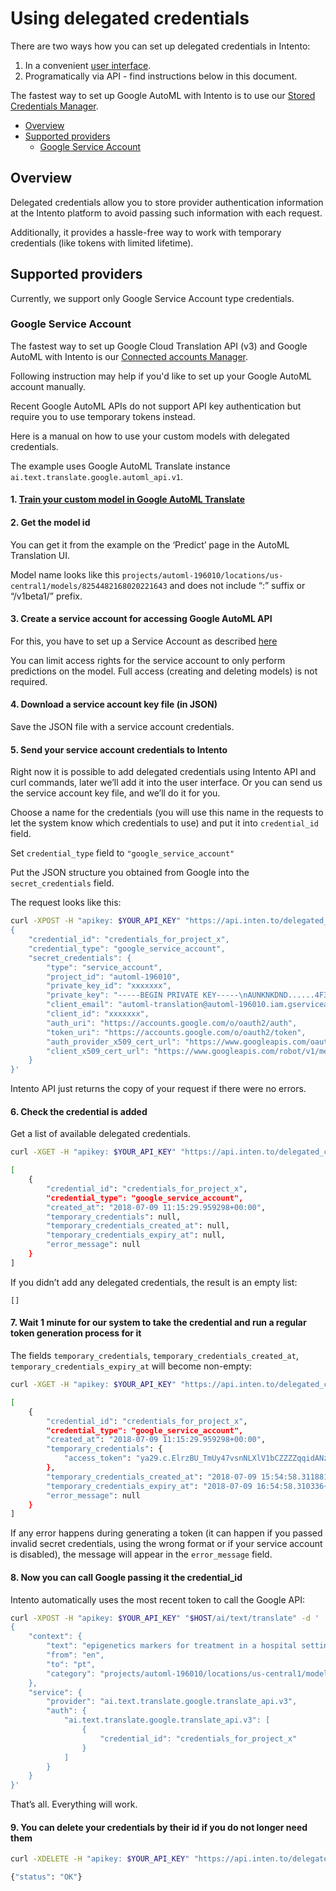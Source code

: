 # Using delegated credentials

There are two ways how you can set up delegated credentials in Intento:

1. In a convenient [user interface](https://console.inten.to/credentials).
2. Programatically via API - find instructions below in this document.

The fastest way to set up Google AutoML with Intento is to use our [Stored Credentials Manager](https://console.inten.to/credentials).

<!-- TOC depthFrom:2 depthTo:3 -->

- [Overview](#overview)
- [Supported providers](#supported-providers)
    - [Google Service Account](#google-service-account)

<!-- /TOC -->

## Overview

Delegated credentials allow you to store provider authentication information at the Intento platform to avoid passing such information with each request.

Additionally, it provides a hassle-free way to work with temporary credentials (like tokens with limited lifetime).

## Supported providers

Currently, we support only Google Service Account type credentials.

### Google Service Account

The fastest way to set up Google Cloud Translation API (v3) and Google AutoML with Intento is our [Connected accounts Manager](https://console.inten.to/credentials).

Following instruction may help if you'd like to set up your Google AutoML account manually.

Recent Google AutoML APIs do not support API key authentication but require you to use temporary tokens instead.

Here is a manual on how to use your custom models with delegated credentials.

The example uses Google AutoML Translate instance `ai.text.translate.google.automl_api.v1`.

#### 1. [Train your custom model in Google AutoML Translate](https://cloud.google.com/translate/automl/docs/quickstart)

#### 2. Get the model id

You can get it from the example on the ‘Predict’ page in the AutoML Translation UI.

Model name looks like this `projects/automl-196010/locations/us-central1/models/8254482168020221643` and does not include “:” suffix or “/v1beta1/” prefix.

#### 3. Create a service account for accessing Google AutoML API

For this, you have to set up a Service Account as described [here](https://cloud.google.com/iam/docs/creating-managing-service-accounts#creating_a_service_account)

You can limit access rights for the service account to only perform predictions on the model. Full access (creating and deleting models) is not required.

#### 4. Download a service account key file (in JSON)

Save the JSON file with a service account credentials.

#### 5. Send your service account credentials to Intento

Right now it is possible to add delegated credentials using Intento API and curl commands, later we’ll add it into the user interface. Or you can send us the service account key file, and we’ll do it for you.

Choose a name for the credentials (you will use this name in the requests to let the system know which credentials to use) and put it into `credential_id` field.

Set `credential_type` field to `"google_service_account"`

Put the JSON structure you obtained from Google into the `secret_credentials` field.

The request looks like this:

```sh
curl -XPOST -H "apikey: $YOUR_API_KEY" "https://api.inten.to/delegated_credentials" -d '
{
    "credential_id": "credentials_for_project_x",
    "credential_type": "google_service_account",
    "secret_credentials": {
        "type": "service_account",
        "project_id": "automl-196010",
        "private_key_id": "xxxxxxx",
        "private_key": "-----BEGIN PRIVATE KEY-----\nAUNKNKDND......4F3==\n-----END PRIVATE KEY-----\n",
        "client_email": "automl-translation@automl-196010.iam.gserviceaccount.com",
        "client_id": "xxxxxxx",
        "auth_uri": "https://accounts.google.com/o/oauth2/auth",
        "token_uri": "https://accounts.google.com/o/oauth2/token",
        "auth_provider_x509_cert_url": "https://www.googleapis.com/oauth2/v1/certs",
        "client_x509_cert_url": "https://www.googleapis.com/robot/v1/metadata/x509/automl-translation%40automl-196010.iam.gserviceaccount.com"
    }
}'
```

Intento API just returns the copy of your request if there were no errors.

#### 6. Check the credential is added

Get a list of available delegated credentials.

```sh
curl -XGET -H "apikey: $YOUR_API_KEY" "https://api.inten.to/delegated_credentials"

[
    {
        "credential_id": "credentials_for_project_x",
        "credential_type": "google_service_account",
        "created_at": "2018-07-09 11:15:29.959298+00:00",
        "temporary_credentials": null,
        "temporary_credentials_created_at": null,
        "temporary_credentials_expiry_at": null,
        "error_message": null
    }
]
```

If you didn’t add any delegated credentials, the result is an empty list:

`[]`

#### 7. Wait 1 minute for our system to take the credential and run a regular token generation process for it

The fields `temporary_credentials`, `temporary_credentials_created_at`, `temporary_credentials_expiry_at` will become non-empty:

```sh
curl -XGET -H "apikey: $YOUR_API_KEY" "https://api.inten.to/delegated_credentials"

[
    {
        "credential_id": "credentials_for_project_x",
        "credential_type": "google_service_account",
        "created_at": "2018-07-09 11:15:29.959298+00:00",
        "temporary_credentials": {
            "access_token": "ya29.c.ElrzBU_TmUy47vsnNLXlV1bCZZZZqqidANzT-vEt_BZFFmN1gKj75sJVzLoYTKeHKBNfm7ff7nlNvKMjjD3TwZiUh6sSoZZOX1pqq_G6NllWDazz9fmmLl8W0"
        },
        "temporary_credentials_created_at": "2018-07-09 15:54:58.311881+00:00",
        "temporary_credentials_expiry_at": "2018-07-09 16:54:58.310336+00:00",
        "error_message": null
    }
]
```

If any error happens during generating a token (it can happen if you passed invalid secret credentials, using the wrong format or if your service account is disabled), the message will appear in the `error_message` field.

#### 8. Now you can call Google passing it the credential_id

Intento automatically uses the most recent token to call the Google API:

```sh
curl -XPOST -H "apikey: $YOUR_API_KEY" "$HOST/ai/text/translate" -d '
{
    "context": {
        "text": "epigenetics markers for treatment in a hospital setting ...",
        "from": "en",
        "to": "pt",
        "category": "projects/automl-196010/locations/us-central1/models/8254482168020221643"
    },
    "service": {
        "provider": "ai.text.translate.google.translate_api.v3",
        "auth": {
            "ai.text.translate.google.translate_api.v3": [
                {
                    "credential_id": "credentials_for_project_x"
                }
            ]
        }
    }
}'
```

That’s all. Everything will work.

#### 9. You can delete your credentials by their id if you do not longer need them

```sh
curl -XDELETE -H "apikey: $YOUR_API_KEY" "https://api.inten.to/delegated_credentials/credentials_for_project_x"

{"status": "OK"}
```
